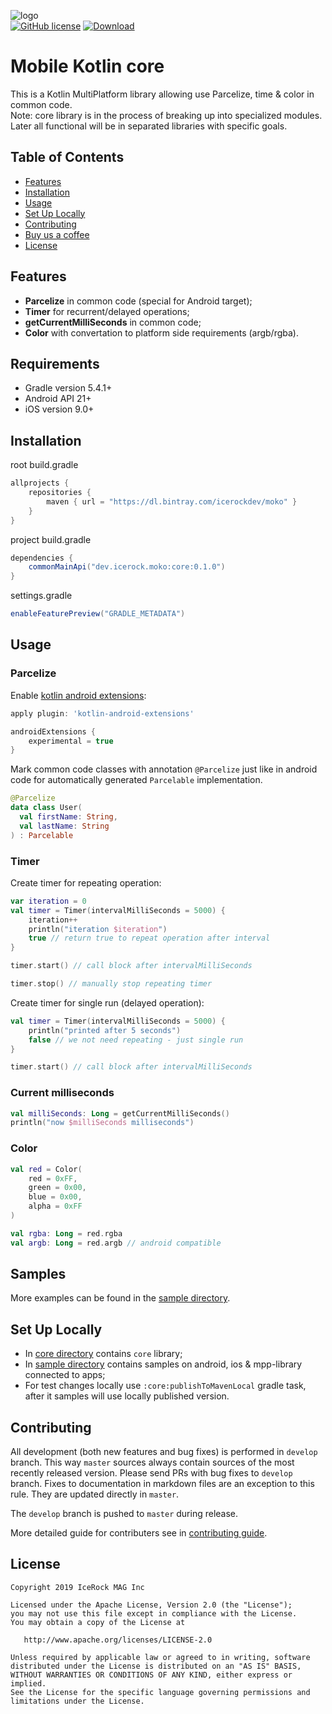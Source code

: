 ![logo](http://via.placeholder.com/600x200)  
[![GitHub license](https://img.shields.io/badge/license-Apache%20License%202.0-blue.svg?style=flat)](http://www.apache.org/licenses/LICENSE-2.0) [![Download](https://api.bintray.com/packages/icerockdev/moko/moko-core/images/download.svg) ](https://bintray.com/icerockdev/moko/moko-core/_latestVersion)

# Mobile Kotlin core
This is a Kotlin MultiPlatform library allowing use Parcelize, time & color in common code.  
Note: core library is in the process of breaking up into specialized modules. Later all functional will be in separated libraries with specific goals.

## Table of Contents
- [Features](#features)
- [Installation](#installation)
- [Usage](#usage)
- [Set Up Locally](#setup-locally)
- [Contributing](#contributing)
- [Buy us a coffee](#donations)
- [License](#license)

## Features
- **Parcelize** in common code (special for Android target);
- **Timer** for recurrent/delayed operations;
- **getCurrentMilliSeconds** in common code;
- **Color** with convertation to platform side requirements (argb/rgba).

## Requirements
- Gradle version 5.4.1+
- Android API 21+
- iOS version 9.0+

## Installation
root build.gradle  
```groovy
allprojects {
    repositories {
        maven { url = "https://dl.bintray.com/icerockdev/moko" }
    }
}
```

project build.gradle
```groovy
dependencies {
    commonMainApi("dev.icerock.moko:core:0.1.0")
}
```

settings.gradle  
```groovy
enableFeaturePreview("GRADLE_METADATA")
```

## Usage
### Parcelize
Enable [kotlin android extensions](https://kotlinlang.org/docs/tutorials/android-plugin.html):
```groovy
apply plugin: 'kotlin-android-extensions'

androidExtensions {
    experimental = true
}
```

Mark common code classes with annotation `@Parcelize` just like in android code for automatically generated `Parcelable` implementation.
```kotlin
@Parcelize
data class User(
  val firstName: String,
  val lastName: String
) : Parcelable
```

### Timer
Create timer for repeating operation:
```kotlin
var iteration = 0
val timer = Timer(intervalMilliSeconds = 5000) {
    iteration++
    println("iteration $iteration")
    true // return true to repeat operation after interval
}

timer.start() // call block after intervalMilliSeconds

timer.stop() // manually stop repeating timer
```

Create timer for single run (delayed operation):
```kotlin
val timer = Timer(intervalMilliSeconds = 5000) {
    println("printed after 5 seconds")
    false // we not need repeating - just single run
}

timer.start() // call block after intervalMilliSeconds
```

### Current milliseconds
```kotlin
val milliSeconds: Long = getCurrentMilliSeconds()
println("now $milliSeconds milliseconds")
```

### Color
```kotlin
val red = Color(
    red = 0xFF,
    green = 0x00,
    blue = 0x00,
    alpha = 0xFF
)

val rgba: Long = red.rgba
val argb: Long = red.argb // android compatible
```

## Samples
More examples can be found in the [sample directory](sample).

## Set Up Locally 
- In [core directory](core) contains `core` library;
- In [sample directory](sample) contains samples on android, ios & mpp-library connected to apps;
- For test changes locally use `:core:publishToMavenLocal` gradle task, after it samples will use locally published version.

## Contributing
All development (both new features and bug fixes) is performed in `develop` branch. This way `master` sources always contain sources of the most recently released version. Please send PRs with bug fixes to `develop` branch. Fixes to documentation in markdown files are an exception to this rule. They are updated directly in `master`.

The `develop` branch is pushed to `master` during release.

More detailed guide for contributers see in [contributing guide](CONTRIBUTING.md).

## License
        
    Copyright 2019 IceRock MAG Inc
    
    Licensed under the Apache License, Version 2.0 (the "License");
    you may not use this file except in compliance with the License.
    You may obtain a copy of the License at
    
       http://www.apache.org/licenses/LICENSE-2.0
    
    Unless required by applicable law or agreed to in writing, software
    distributed under the License is distributed on an "AS IS" BASIS,
    WITHOUT WARRANTIES OR CONDITIONS OF ANY KIND, either express or implied.
    See the License for the specific language governing permissions and
    limitations under the License.